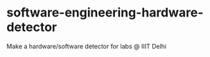 software-engineering-hardware-detector
======================================

Make a hardware/software detector for labs @ IIIT Delhi